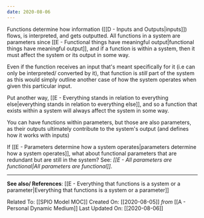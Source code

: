 ```yaml
---
date: 2020-08-06
---
```


Functions determine how information ([[D - Inputs and Outputs|inputs]]) flows, is interpreted, and gets outputted. All functions in a system are parameters since [[E - Functional things have meaningful output|functional things have meaningful output]], and if a function is within a system, then it must affect the system or its output in some way. 

Even if the function receives an input that's meant specifically for it (i.e can only be interpreted/ converted by it), that function is *still* part of the system as this would simply outline another case of how the system operates when given this particular input. 

Put another way, [[E - Everything stands in relation to everything else|everything stands in relation to everything else]], and so a function that exists within a system will always affect the system in some way. 

You can have functions within parameters, but those are also parameters, as their outputs ultimately contribute to the system's output (and defines how it works with inputs)

If [[E - Parameters determine how a system operates|parameters determine how a system operates]], what about functional parameters that are redundant but are still in the system? See: *[[E - All parameters are functional|All parameters are functional]]*.

---
**See also/ References**:
[[E - Everything that functions is a system or a parameter|Everything that functions is a system or a parameter]]

Related To: [[SPIO Model MOC]]
Created On: [[2020-08-05]] *from* [[A - Personal Dynamic Medium]]
Last Updated On: [[2020-08-06]]